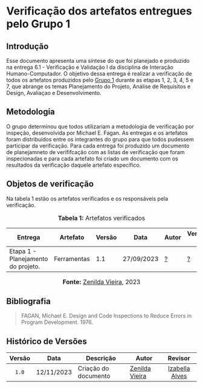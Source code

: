 # Verificação dos artefatos entregues pelo Grupo 1

## Introdução

Esse documento apresenta uma síntese do que foi planejado e produzido na entrega 6.1 - Verificação e Validação I da disciplina de Interação Humano-Computador. O objetivo dessa entrega é realizar a verificação de todos os artefatos produzidos pelo [Grupo 1](https://requisitos-de-software.github.io/2023.2-Economia-DF/) durante as etapas 1, 2, 3, 4, 5 e 7, que abrange os temas Planejamento do Projeto, Análise de Requisitos e Design, Avaliaçao e Desenvolvimento.

## Metodologia

O grupo determinou que todos utilizariam a metodologia de verificação por inspeção, desenvolvida por Michael E. Fagan. As entregas e os artefatos foram distribuídos entre os integrantes do grupo para que todos pudessem participar da verificação. Para cada entrega foi produzido um documento de planejamneto de verififcação com as listas de verificação que foram inspecionadas e para cada artefato foi criado um documento com os resultados da verificação daquele artefato específico.

## Objetos de verificação

Na tabela 1 estão os artefatos verificados e os responsáveis pela verificação.

<div align="center">
<font size="3"><p style="text-align: center"><b>Tabela 1:</b> Artefatos verificados</p></font>

<table>
  <thead>
    <tr>
      <th>Entrega</th>
      <th>Artefato</th>
      <th>Versão</th>
      <th>Data</th>
      <th>Autor</th>
      <th>Verificado por</th>
    </tr>
  </thead>
  <tbody>
    <tr>
      <td>Etapa 1 - Planejamento do projeto.</td>
      <td>Ferramentas</td>
      <td>1.1</td>
      <td>27/09/2023</td>
      <td><a href=""> ?</a></td>
      <td><a href="https://github.com/xxx">?</a></td>
    </tr>
  </tbody>
</table>

</body>
</html>

<font size="3"><p style="text-align: center"><b>Fonte:</b> <a href="https://github.com/zenildavieira">Zenilda Vieira</a>, 2023</p></font>
</div>

## Bibliografia

> FAGAN, Michael E. Design and Code Inspections to Reduce Errors in Program Development. 1976.
>

## Histórico de Versões

| Versão | Data   | Descrição     | Autor     |  Revisor        |
| :----: | ------ | ------------- | --------- | :-------------: |
| `1.0`  | 12/11/2023 | Criação do documento  | [Zenilda Vieira](https://github.com/zenildavieira) | [Izabella Alves](https://github.com/izabellaalves) |
